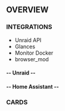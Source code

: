 ## OVERVIEW



### INTEGRATIONS

* Unraid API
* Glances
* Monitor Docker
* browser_mod

#### -- Unraid --


#### -- Home Assistant --


### CARDS
